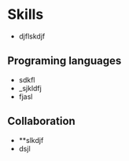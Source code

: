 # Skills
- djflskdjf

## Programing languages
- sdkfl
- _sjkldfj
- fjasl

## Collaboration
- **slkdjf
- dsjl
